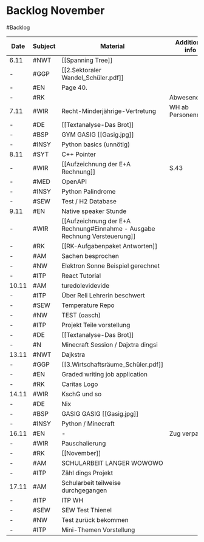 # Backlog November
#Backlog 

| Date  | Subject | Material                                                                   | Additional info     |
| ----- | ------- | -------------------------------------------------------------------------- | ------------------- |
| 6.11  | #NWT    | [[Spanning Tree]]                                                          |                     |
| -     | #GGP    | [[2.Sektoraler Wandel_Schüler.pdf]]                                        |                     |
| -     | #EN     | Page 40.                                                                   |                     |
| -     | #RK     |                                                                            | Abwesend            |
| 7.11  | #WIR    | Recht-Minderjährige-Vertretung                                             | WH ab Personenrecht |
| -     | #DE     | [[Textanalyse-Das Brot]]                                                   |                     |
| -     | #BSP    | GYM GASIG [[Gasig.jpg]]                                                    |                     |
| -     | #INSY   | Python basics (unnötig)                                                    |                     |
| 8.11  | #SYT    | C++ Pointer                                                                |                     |
| -     | #WIR    | [[Aufzeichnung der E+A Rechnung]]                                          | S.43                |
| -     | #MED    | OpenAPI                                                                    |                     |
| -     | #INSY   | Python Palindrome                                                          |                     |
| -     | #SEW    | Test / H2 Database                                                         |                     |
| 9.11  | #EN     | Native speaker Stunde                                                      |                     |
| -     | #WIR    | [[Aufzeichnung der E+A Rechnung#Einnahme - Ausgabe Rechnung Versteuerung]] |                     |
| -     | #RK     | [[RK-Aufgabenpaket Antworten]]                                             |                     |
| -     | #AM     | Sachen besprochen                                                          |                     |
| -     | #NW     | Elektron Sonne Beispiel gerechnet                                          |                     |
| -     | #ITP    | React Tutorial                                                             |                     |
| 10.11 | #AM     | turedolevidevide                                                           |                     |
| -     | #ITP    | Über Reli Lehrerin beschwert                                               |                     |
| -     | #SEW    | Temperature Repo                                                           |                     |
| -     | #NW     | TEST (oasch)                                                               |                     |
| -     | #ITP    | Projekt Teile vorstellung                                                  |                     |
| -     | #DE     | [[Textanalyse-Das Brot]]                                                   |                     |
| -     | #N      | Minecraft Session / Dajxtra dingsi                                         |                     |
| 13.11 | #NWT    | Dajkstra                                                                   |                     |
| -     | #GGP    | [[3.Wirtschaftsräume_Schüler.pdf]]                                         |                     |
| -     | #EN     | Graded writing job application                                             |                     |
| -     | #RK     | Caritas Logo                                                               |                     |
| 14.11 | #WIR    | KschG und so                                                               |                     |
| -     | #DE     | Nix                                                                        |                     |
| -     | #BSP    | GASIG GASIG [[Gasig.jpg]]                                                  |                     |
| -     | #INSY   | Python / Minecraft                                                         |                     |
| 16.11 | #EN     | -                                                                          | Zug verpasst        |
| -     | #WIR    | Pauschalierung                                                             |                     |
| -     | #RK     | [[November]]                                                               |                     |
| -     | #AM     | SCHULARBEIT LANGER WOWOWO                                                  |                     |
| -     | #ITP    | Zähl dings Projekt                                                         |                     |
| 17.11 | #AM     | Schularbeit teilweise durchgegangen                                        |                     |
| -     | #ITP    | ITP WH                                                                     |                     |
| -     | #SEW    | SEW Test Thienel                                                           |                     |
| -     | #NW     | Test zurück bekommen                                                       |                     |
| -     | #ITP    | Mini-Themen Vorstellung                                                    |                     | 
